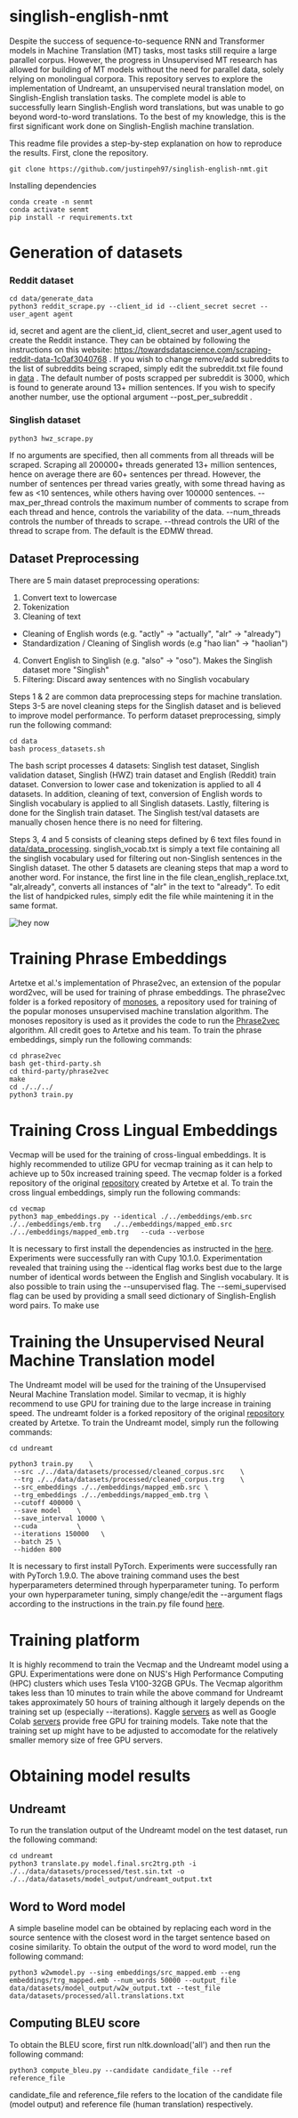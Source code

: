 # singlish-english-nmt
 
 Despite the success of sequence-to-sequence RNN and Transformer models in Machine Translation (MT) tasks, most tasks still require a large parallel corpus. However, the progress in Unsupervised MT research has allowed for building of MT models without the need for parallel data, solely relying on monolingual corpora. This repository serves to explore the implementation of Undreamt, an unsupervised neural translation model, on Singlish-English translation tasks. The complete model is able to successfully learn Singlish-English word translations, but was unable to go beyond word-to-word translations. To the best of my knowledge, this is the first significant work done on Singlish-English machine translation.
 
 This readme file provides a step-by-step explanation on how to reproduce the results. First, clone the repository.

```
git clone https://github.com/justinpeh97/singlish-english-nmt.git
```

Installing dependencies
```
conda create -n senmt
conda activate senmt
pip install -r requirements.txt
```

 # Generation of datasets
 
 ### Reddit dataset
 
```
cd data/generate_data
python3 reddit_scrape.py --client_id id --client_secret secret --user_agent agent
```
id, secret and agent are the client_id, client_secret and user_agent used to create the Reddit instance. They can be obtained by following the instructions on this website: https://towardsdatascience.com/scraping-reddit-data-1c0af3040768 . If you wish to change remove/add subreddits to the list of subreddits being scraped, simply edit the subreddit.txt file found in [data](https://github.com/justinpeh97/singlish-english-nmt/tree/main/data/generate_data) . The default number of posts scrapped per subreddit is 3000, which is found to generate around 13+ million sentences. If you wish to specify another number, use the optional argument --post_per_subreddit .

### Singlish dataset

```
python3 hwz_scrape.py 
```
If no arguments are specified, then all comments from all threads will be scraped. Scraping all 200000+ threads generated 13+ million sentences, hence on average there are 60+ sentences per thread. However, the number of sentences per thread varies greatly, with some thread having as few as <10 sentences, while others having over 100000 sentences. --max_per_thread controls the maximum number of comments to scrape from each thread and hence, controls the variability of the data. --num_threads controls the number of threads to scrape. --thread controls the URl of the thread to scrape from. The default is the EDMW thread.

## Dataset Preprocessing

There are 5 main dataset preprocessing operations:
1. Convert text to lowercase
2. Tokenization
3. Cleaning of text 
- Cleaning of English words (e.g. "actly" -> "actually", "alr" -> "already")
- Standardization / Cleaning of Singlish words (e.g "hao lian" -> "haolian")
4. Convert English to Singlish (e.g. "also" -> "oso"). Makes the Singlish dataset more "Singlish"
5. Filtering: Discard away sentences with no Singlish vocabulary

Steps 1 & 2 are common data preprocessing steps for machine translation. Steps 3-5 are novel cleaning steps for the Singlish dataset and is believed to improve model performance. To perform dataset preprocessing, simply run the following command:

```
cd data
bash process_datasets.sh
```

The bash script processes 4 datasets: Singlish test dataset, Singlish validation dataset, Singlish (HWZ) train dataset and English (Reddit) train dataset. Conversion to lower case and tokenization is applied to all 4 datasets. In addition, cleaning of text, conversion of English words to Singlish vocabulary is applied to all Singlish datasets. Lastly, filtering is done for the Singlish train dataset. The Singlish test/val datasets are manually chosen hence there is no need for filtering.

Steps 3, 4 and 5 consists of cleaning steps defined by 6 text files found in [data/data_processing](https://github.com/justinpeh97/singlish-english-nmt/tree/main/data/data_processing). singlish_vocab.txt is simply a text file containing all the singlish vocabulary used for filtering out non-Singlish sentences in the Singlish dataset. The other 5 datasets are cleaning steps that map a word to another word. For instance, the first line in the file clean_english_replace.txt, "alr,already", converts all instances of "alr" in the text to "already". To edit the list of handpicked rules, simply edit the file while maintening it in the same format.

![hey now](https://github.com/justinpeh97/singlish-english-nmt/blob/main/images/convert.PNG?raw=true)

# Training Phrase Embeddings

Artetxe et al.'s implementation of Phrase2vec, an extension of the popular word2vec, will be used for training of phrase embeddings. The phrase2vec folder is a forked repository of [monoses](https://github.com/artetxem/monoses), a repository used for training of the popular monoses unsupervised machine translation algorithm. The monoses repository is used as it provides the code to run the [Phrase2vec](https://github.com/artetxem/phrase2vec) algorithm. All credit goes to Artetxe and his team. To train the phrase embeddings, simply run the following commands:

```
cd phrase2vec
bash get-third-party.sh
cd third-party/phrase2vec
make
cd ./../../
python3 train.py 

```
[comment]: <> (python3 train.py --src_file ./../data/datasets/processed/cleaned_cleaned_corpus.src --trg_file ./../data/datasets/processed/cleaned_cleaned_corpus.trg)

# Training Cross Lingual Embeddings

Vecmap will be used for the training of cross-lingual embeddings. It is highly recommended to utilize GPU for vecmap training as it can help to achieve up to 50x increased training speed. The vecmap folder is a forked repository of the original [repository](https://github.com/artetxem/vecmap) created by Artetxe et al. To train the cross lingual embeddings, simply run the following commands:

```
cd vecmap
python3 map_embeddings.py --identical ./../embeddings/emb.src ./../embeddings/emb.trg   ./../embeddings/mapped_emb.src ./../embeddings/mapped_emb.trg   --cuda --verbose
```

It is necessary to first install the dependencies as instructed in the [here](https://github.com/artetxem/vecmap). Experiments were successfully ran with Cupy 10.1.0. Experimentation revealed that training using the --identical flag works best due to the large number of identical words between the English and Singlish vocabulary. It is also possible to train using the --unsupervised flag. The --semi_supervised flag can be used by providing a small seed dictionary of Singlish-English word pairs. To make use 

# Training the Unsupervised Neural Machine Translation model

The Undreamt model will be used for the training of the Unsupervised Neural Machine Translation model. Similar to vecmap, it is highly recommend to use GPU for training due to the large increase in training speed. The undreamt folder is a forked repository of the original [repository](https://github.com/artetxem/undreamt) created by Artetxe. To train the Undreamt model, simply run the following commands:

```
cd undreamt

python3 train.py    \
 --src ./../data/datasets/processed/cleaned_corpus.src    \
 --trg ./../data/datasets/processed/cleaned_corpus.trg    \
 --src_embeddings ./../embeddings/mapped_emb.src \ 
 --trg_embeddings ./../embeddings/mapped_emb.trg \
 --cutoff 400000 \
 --save model    \
 --save_interval 10000 \
 --cuda          \
 --iterations 150000   \
 --batch 25 \
 --hidden 800
```
It is necessary to first install PyTorch. Experiments were successfully ran with PyTorch 1.9.0. The above training command uses the best hyperparameters determined through hyperparameter tuning. To perform your own hyperparameter tuning, simply change/edit the --argument flags according to the instructions in the train.py file found [here](https://github.com/artetxem/undreamt/blob/master/undreamt/train.py). 


# Training platform

It is highly recommend to train the Vecmap and the Undreamt model using a GPU. Experimentations were done on NUS's High Performance Computing (HPC) clusters which uses Tesla V100-32GB GPUs. The Vecmap algorithm takes less than 10 minutes to train while the above command for Undreamt takes approximately 50 hours of training although it largely depends on the training set up (especially --iterations). Kaggle [servers](https://www.kaggle.com/code) as well as Google Colab [servers](https://colab.research.google.com/) provide free GPU for training models. Take note that the training set up might have to be adjusted to accomodate for the relatively smaller memory size of free GPU servers.

# Obtaining model results

## Undreamt 

To run the translation output of the Undreamt model on the test dataset, run the following command:

```
cd undreamt
python3 translate.py model.final.src2trg.pth -i ./../data/datasets/processed/test.sin.txt -o ./../data/datasets/model_output/undreamt_output.txt
```

## Word to Word model

A simple baseline model can be obtained by replacing each word in the source sentence with the closest word in the target sentence based on cosine similarity. To obtain the output of the word to word model, run the following command: 

```
python3 w2wmodel.py --sing embeddings/src_mapped.emb --eng embeddings/trg_mapped.emb --num_words 50000 --output_file data/datasets/model_output/w2w_output.txt --test_file data/datasets/processed/all.translations.txt

```

## Computing BLEU score

To obtain the BLEU score, first run nltk.download('all') and then run the following command:
```
python3 compute_bleu.py --candidate candidate_file --ref reference_file
```
candidate_file and reference_file refers to the location of the candidate file (model output) and reference file (human translation) respectively.
